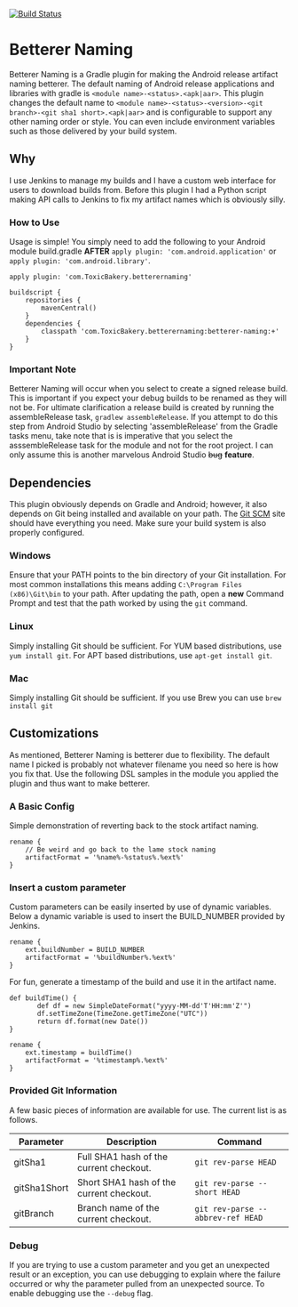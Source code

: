 [![Build Status](https://travis-ci.org/ToxicBakery/BettererNaming.svg?branch=master)](https://travis-ci.org/ToxicBakery/BettererNaming)

# Betterer Naming

Betterer Naming is a Gradle plugin for making the Android release artifact naming betterer. The default naming of Android release applications and libraries with gradle is ```<module name>-<status>.<apk|aar>```. This plugin changes the default name to ```<module name>-<status>-<version>-<git branch>-<git sha1 short>.<apk|aar>``` and is configurable to support any other naming order or style. You can even include environment variables such as those delivered by your build system.

## Why

I use Jenkins to manage my builds and I have a custom web interface for users to download builds from. Before this plugin I had a Python script making API calls to Jenkins to fix my artifact names which is obviously silly.

### How to Use

Usage is simple! You simply need to add the following to your Android module build.gradle **AFTER** ```apply plugin: 'com.android.application'``` or ```apply plugin: 'com.android.library'```.

```
apply plugin: 'com.ToxicBakery.betterernaming'

buildscript {
    repositories {
        mavenCentral()
    }
    dependencies {
        classpath 'com.ToxicBakery.betterernaming:betterer-naming:+'
    }
}
```

### Important Note

Betterer Naming will occur when you select to create a signed release build. This is important if you expect your debug builds to be renamed as they will not be. For ultimate clarification a release build is created by running the assembleRelease task, ```gradlew assembleRelease```. If you attempt to do this step from Android Studio by selecting 'assembleRelease' from the Gradle tasks menu, take note that is is imperative that you select the asssembleRelease task for the module and not for the root project. I can only assume this is another marvelous Android Studio ~~bug~~ **feature**.

## Dependencies

This plugin obviously depends on Gradle and Android; however, it also depends on Git being installed and available on your path. The [Git SCM](http://git-scm.com/book/en/v2/Getting-Started-Installing-Git) site should have everything you need. Make sure your build system is also properly configured.

### Windows

Ensure that your PATH points to the bin directory of your Git installation. For most common installations this means adding ```C:\Program Files (x86)\Git\bin``` to your path. After updating the path, open a **new** Command Prompt and test that the path worked by using the ```git``` command.

### Linux

Simply installing Git should be sufficient. For YUM based distributions, use ```yum install git```. For APT based distributions, use ```apt-get install git```.

### Mac

Simply installing Git should be sufficient. If you use Brew you can use ```brew install git```

## Customizations

As mentioned, Betterer Naming is betterer due to flexibility. The default name I picked is probably not whatever filename  you need so here is how you fix that. Use the following DSL samples in the module you applied the plugin and thus want to make betterer.

### A Basic Config

Simple demonstration of reverting back to the stock artifact naming.
```
rename {
    // Be weird and go back to the lame stock naming
    artifactFormat = '%name%-%status%.%ext%'
}
```

### Insert a custom parameter

Custom parameters can be easily inserted by use of dynamic variables. Below a dynamic variable is used to insert the BUILD_NUMBER provided by Jenkins.
```
rename {
    ext.buildNumber = BUILD_NUMBER
    artifactFormat = '%buildNumber%.%ext%'
}
```

For fun, generate a timestamp of the build and use it in the artifact name.
```
def buildTime() {
       def df = new SimpleDateFormat("yyyy-MM-dd'T'HH:mm'Z'")
       df.setTimeZone(TimeZone.getTimeZone("UTC"))
       return df.format(new Date())
}

rename {
    ext.timestamp = buildTime()
    artifactFormat = '%timestamp%.%ext%'
}
```

### Provided Git Information
A few basic pieces of information are available for use. The current list is as follows.


|Parameter|Description|Command|
|---|---|---|
|gitSha1|Full SHA1 hash of the current checkout.|```git rev-parse HEAD```|
|gitSha1Short|Short SHA1 hash of the current checkout.|```git rev-parse --short HEAD```|
|gitBranch|Branch name of the current checkout.|```git rev-parse --abbrev-ref HEAD```|

### Debug

If you are trying to use a custom parameter and you get an unexpected result or an exception, you can use debugging to explain where the failure occurred or why the parameter pulled from an unexpected source. To enable debugging use the ```--debug``` flag.
